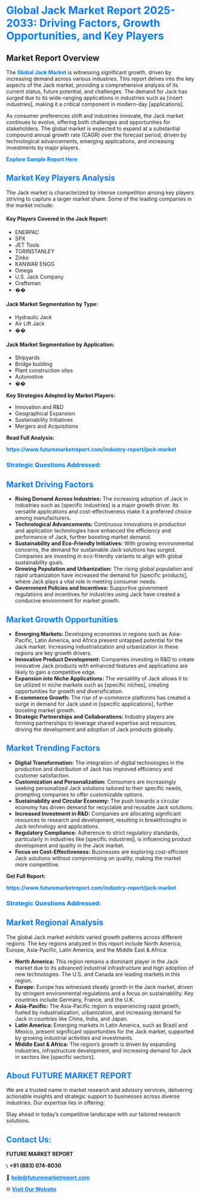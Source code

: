 <h1 style="color: #007BFF;">Global Jack Market Report 2025-2033: Driving Factors, Growth Opportunities, and Key Players</h1>

<section id="overview">
<h2>Market Report Overview</h2>
<p>The <a href="https://www.futuremarketreport.com/industry-report/jack-market" style="color: #007BFF; text-decoration: none;"><strong>Global Jack Market</strong></a> is witnessing significant growth, driven by increasing demand across various industries. This report delves into the key aspects of the Jack market, providing a comprehensive analysis of its current status, future potential, and challenges. The demand for Jack has surged due to its wide-ranging applications in industries such as [insert industries], making it a critical component in modern-day [applications].</p>
<p>As consumer preferences shift and industries innovate, the Jack market continues to evolve, offering both challenges and opportunities for stakeholders. The global market is expected to expand at a substantial compound annual growth rate (CAGR) over the forecast period, driven by technological advancements, emerging applications, and increasing investments by major players.</p>
</section>

<section id="overview">
<p><a href="https://www.futuremarketreport.com/request-sample/reportId=114116" style="color: #007BFF; text-decoration: none;"><strong>Explore Sample Report Here</strong></a></p>
</section>

<section id="key-players">
<h2 style="color: #007BFF;">Market Key Players Analysis</h2>
<p>The Jack market is characterized by intense competition among key players striving to capture a larger market share. Some of the leading companies in the market include:</p>
<h4>Key Players Covered in the Jack Report:</h4>
<ul><li>ENERPAC</li><li>SPX</li><li>JET Tools</li><li>TORINSTANLEY</li><li>Zinko</li><li>KANWAR ENGG</li><li>Omega</li><li>U.S. Jack Company</li><li>Craftsman</li><li>��</li></ul>
<h4>Jack Market Segmentation by Type:</h4>
<ul><li>Hydraulic Jack</li><li>Air Lift Jack</li><li>��</li></ul>

<h4>Jack Market Segmentation by Application:</h4>
<ul><li>Shipyards</li><li>Bridge building</li><li>Plant construction sites</li><li>Automotive</li><li>��</li></ul>
<p><strong>Key Strategies Adopted by Market Players:</strong></p>
<ul>
<li>Innovation and R&D</li>
<li>Geographical Expansion</li>
<li>Sustainability Initiatives</li>
<li>Mergers and Acquisitions</li>
</ul>
</section>

<section>
<p><strong>Read Full Analysis: </strong></p><a href="https://www.futuremarketreport.com/industry-report/jack-market" style="color: #007BFF; text-decoration: none;"><strong>https://www.futuremarketreport.com/industry-report/jack-market</strong></a>
<h3 style="color: #007BFF;">Strategic Questions Addressed:</h3>
</section>

<section id="driving-factors">
<h2 style="color: #007BFF;">Market Driving Factors</h2>
<ul>
<li><strong>Rising Demand Across Industries:</strong> The increasing adoption of Jack in industries such as [specific industries] is a major growth driver. Its versatile applications and cost-effectiveness make it a preferred choice among manufacturers.</li>
<li><strong>Technological Advancements:</strong> Continuous innovations in production and application technologies have enhanced the efficiency and performance of Jack, further boosting market demand.</li>
<li><strong>Sustainability and Eco-Friendly Initiatives:</strong> With growing environmental concerns, the demand for sustainable Jack solutions has surged. Companies are investing in eco-friendly variants to align with global sustainability goals.</li>
<li><strong>Growing Population and Urbanization:</strong> The rising global population and rapid urbanization have increased the demand for [specific products], where Jack plays a vital role in meeting consumer needs.</li>
<li><strong>Government Policies and Incentives:</strong> Supportive government regulations and incentives for industries using Jack have created a conducive environment for market growth.</li>
</ul>
</section>

<section id="growth-opportunities">
<h2 style="color: #007BFF;">Market Growth Opportunities</h2>
<ul>
<li><strong>Emerging Markets:</strong> Developing economies in regions such as Asia-Pacific, Latin America, and Africa present untapped potential for the Jack market. Increasing industrialization and urbanization in these regions are key growth drivers.</li>
<li><strong>Innovative Product Development:</strong> Companies investing in R&D to create innovative Jack products with enhanced features and applications are likely to gain a competitive edge.</li>
<li><strong>Expansion into Niche Applications:</strong> The versatility of Jack allows it to be utilized in niche markets such as [specific niches], creating opportunities for growth and diversification.</li>
<li><strong>E-commerce Growth:</strong> The rise of e-commerce platforms has created a surge in demand for Jack used in [specific applications], further boosting market growth.</li>
<li><strong>Strategic Partnerships and Collaborations:</strong> Industry players are forming partnerships to leverage shared expertise and resources, driving the development and adoption of Jack products globally.</li>
</ul>
</section>

<section id="trending-factors">
<h2 style="color: #007BFF;">Market Trending Factors</h2>
<ul>
<li><strong>Digital Transformation:</strong> The integration of digital technologies in the production and distribution of Jack has improved efficiency and customer satisfaction.</li>
<li><strong>Customization and Personalization:</strong> Consumers are increasingly seeking personalized Jack solutions tailored to their specific needs, prompting companies to offer customizable options.</li>
<li><strong>Sustainability and Circular Economy:</strong> The push towards a circular economy has driven demand for recyclable and reusable Jack solutions.</li>
<li><strong>Increased Investment in R&D:</strong> Companies are allocating significant resources to research and development, resulting in breakthroughs in Jack technology and applications.</li>
<li><strong>Regulatory Compliance:</strong> Adherence to strict regulatory standards, particularly in industries like [specific industries], is influencing product development and quality in the Jack market.</li>
<li><strong>Focus on Cost-Effectiveness:</strong> Businesses are exploring cost-efficient Jack solutions without compromising on quality, making the market more competitive.</li>
</ul>
</section>

<section>
<p><strong>Get Full Report: </strong></p><a href="https://www.futuremarketreport.com/industry-report/jack-market" style="color: #007BFF; text-decoration: none;"><strong>https://www.futuremarketreport.com/industry-report/jack-market</strong></a>
<h3 style="color: #007BFF;">Strategic Questions Addressed:</h3>
</section>


<section id="regional-analysis">
<h2 style="color: #007BFF;">Market Regional Analysis</h2>
<p>The global Jack market exhibits varied growth patterns across different regions. The key regions analyzed in this report include North America, Europe, Asia-Pacific, Latin America, and the Middle East & Africa:</p>
<ul>
<li><strong>North America:</strong> This region remains a dominant player in the Jack market due to its advanced industrial infrastructure and high adoption of new technologies. The U.S. and Canada are leading markets in this region.</li>
<li><strong>Europe:</strong> Europe has witnessed steady growth in the Jack market, driven by stringent environmental regulations and a focus on sustainability. Key countries include Germany, France, and the U.K.</li>
<li><strong>Asia-Pacific:</strong> The Asia-Pacific region is experiencing rapid growth, fueled by industrialization, urbanization, and increasing demand for Jack in countries like China, India, and Japan.</li>
<li><strong>Latin America:</strong> Emerging markets in Latin America, such as Brazil and Mexico, present significant opportunities for the Jack market, supported by growing industrial activities and investments.</li>
<li><strong>Middle East & Africa:</strong> The region’s growth is driven by expanding industries, infrastructure development, and increasing demand for Jack in sectors like [specific sectors].</li>
</ul>
</section>

<footer>
<h2 style="color: #007BFF;">About FUTURE MARKET REPORT</h2>
<p>We are a trusted name in market research and advisory services, delivering actionable insights and strategic support to businesses across diverse industries. Our expertise lies in offering:</p>

<p>Stay ahead in today’s competitive landscape with our tailored research solutions.</p>

<h2 style="color: #007BFF;">Contact Us:</h2>
<p><strong>FUTURE MARKET REPORT</strong></p>
<p>📞 <strong>+91 (883) 074-8030</strong></p>
<p>📧 <strong><a href="mailto:help@futuremarketreport.com" style="color: #007BFF;">help@futuremarketreport.com</a></strong></p>
<p>🌐 <strong><a href="https://www.futuremarketreport.com/" style="color: #007BFF;">Visit Our Website</a></strong></p>
</footer>